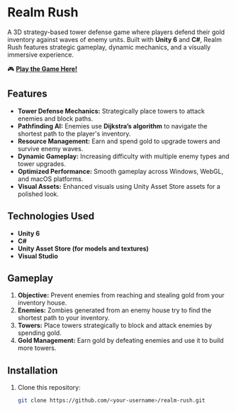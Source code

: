 # Realm Rush  

A 3D strategy-based tower defense game where players defend their gold inventory against waves of enemy units. Built with **Unity 6** and **C#**, Realm Rush features strategic gameplay, dynamic mechanics, and a visually immersive experience.

🎮 **[Play the Game Here!](https://simmer.io/@Krish_Chothani/realm-rush)**  

## Features  

- **Tower Defense Mechanics:** Strategically place towers to attack enemies and block paths.  
- **Pathfinding AI:** Enemies use **Dijkstra’s algorithm** to navigate the shortest path to the player's inventory.  
- **Resource Management:** Earn and spend gold to upgrade towers and survive enemy waves.  
- **Dynamic Gameplay:** Increasing difficulty with multiple enemy types and tower upgrades.  
- **Optimized Performance:** Smooth gameplay across Windows, WebGL, and macOS platforms.  
- **Visual Assets:** Enhanced visuals using Unity Asset Store assets for a polished look.  

## Technologies Used  

- **Unity 6**  
- **C#**  
- **Unity Asset Store (for models and textures)**  
- **Visual Studio**  

## Gameplay  

1. **Objective:** Prevent enemies from reaching and stealing gold from your inventory house.  
2. **Enemies:** Zombies generated from an enemy house try to find the shortest path to your inventory.  
3. **Towers:** Place towers strategically to block and attack enemies by spending gold.  
4. **Gold Management:** Earn gold by defeating enemies and use it to build more towers.  

## Installation  

1. Clone this repository:  
   ```bash
   git clone https://github.com/<your-username>/realm-rush.git
